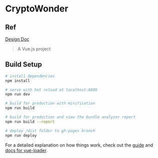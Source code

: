 # CryptoWonder

## Ref

[Design Doc](https://docs.google.com/document/d/1TPSWQKBp4D-KxV6N9-3pTa2PDZulVNsA-AaPJ2HYtDo/edit)

> A Vue.js project

## Build Setup

``` bash
# install dependencies
npm install

# serve with hot reload at localhost:8080
npm run dev

# build for production with minification
npm run build

# build for production and view the bundle analyzer report
npm run build --report

# deploy /dist folder to gh-pages branch
npm run deploy
```

For a detailed explanation on how things work, check out the [guide](http://vuejs-templates.github.io/webpack/) and [docs for vue-loader](http://vuejs.github.io/vue-loader).
